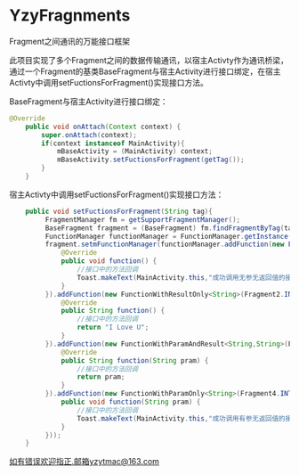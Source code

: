 # YzyFragnments
Fragment之间通讯的万能接口框架

此项目实现了多个Fragment之间的数据传输通讯，以宿主Activty作为通讯桥梁，通过一个Fragment的基类BaseFragment与宿主Activity进行接口绑定，在宿主Activty中调用setFuctionsForFragment()实现接口方法。

BaseFragment与宿主Activity进行接口绑定：
```java
@Override
    public void onAttach(Context context) {
        super.onAttach(context);
        if(context instanceof MainActivity){
            mBaseActivity = (MainActivity) context;
            mBaseActivity.setFuctionsForFragment(getTag());
        }
    }
   ```
    
宿主Activty中调用setFuctionsForFragment()实现接口方法：  
 
```java
    public void setFuctionsForFragment(String tag){
         FragmentManager fm = getSupportFragmentManager();
         BaseFragment fragment = (BaseFragment) fm.findFragmentByTag(tag);
         FunctionManager functionManager = FunctionManager.getInstance();
         fragment.setmFunctionManager(functionManager.addFunction(new FunctionNoParamNoResault(Fragment1.INTERFACE) {
             @Override
             public void function() {
                 //接口中的方法回调
                 Toast.makeText(MainActivity.this,"成功调用无参无返回值的接口",Toast.LENGTH_SHORT).show();
             }
         }).addFunction(new FunctionWithResultOnly<String>(Fragment2.INTERFACE_RESULT) {
             @Override
             public String function() {
                 //接口中的方法回调
                 return "I Love U";
             }
         }).addFunction(new FunctionWithParamAndResult<String,String>(Fragment3.INTERFACE_PARAM_RESULT) {
             @Override
             public String function(String pram) {
                 //接口中的方法回调
                 return pram;
             }
         }).addFunction(new FunctionWithParamOnly<String>(Fragment4.INTERFACE_PARAM) {@Override
             public void function(String pram) {
                 //接口中的方法回调
                 Toast.makeText(MainActivity.this,"成功调用有参无返回值的接口：" + pram,Toast.LENGTH_SHORT).show();
             }
         }));
    }
```  
如有错误欢迎指正.邮箱yzytmac@163.com
